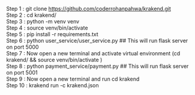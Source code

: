 Step 1 : git clone https://github.com/coderrohanpahwa/krakend.git  
Step 2 : cd krakend/  
Step 3 : python -m venv venv  
Step 4 : source venv/bin/activate  
Step 5 : pip install -r requirements.txt   
Step 6 : python user_service/user_service.py ## This will run flask server on port 5000  
Step 7 : Now open a new terminal and activate virtual environment (cd krakend/ && source venv/bin/activate )  
Step 8 : python payment_service/payment.py ## This will run flask server on port 5001  
Step 9 : Now open a new terminal and run cd krakend  
Step 10 : krakend run -c krakend.json  
